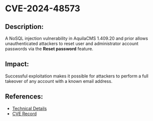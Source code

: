 # CVE-2024-48573

## Description:

A NoSQL injection vulnerability in AquilaCMS 1.409.20 and prior allows unauthenticated attackers to reset user and administrator account passwords via the **Reset password** feature.

## Impact:

Successful exploitation makes it possible for attackers to perform a full takeover of any account with a known email address.

## References:

- [Technical Details](<https://pages.dos-m0nk3y.com/blog/cve/AquilaCMS 1.409.20 - Unauthenticated Remote Code Execution/#nosql-injection-cve-2024-48573>)
- [CVE Record](https://www.cve.org/CVERecord?id=CVE-2024-48573)
